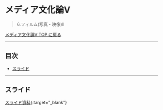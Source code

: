 # メディア文化論V<!-- omit in toc -->
>  6.フィルム(写真・映像)II

[メディア文化論V TOP に戻る](./index.md)

---
## 目次<!-- omit in toc -->
- [スライド](#スライド)


---

## スライド

[スライド資料](./mct5_06slide.pdf){:target="_blank"}

